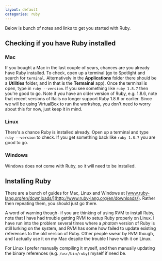```yaml
---
layout: default
categories: ruby
---
```


Below is bunch of notes and links to get you started with Ruby.

## Checking if you have Ruby installed

### Mac

If you bought a Mac in the last couple of years, chances are you already have Ruby installed. To check, open up a terminal (go to Spotlight and search for `terminal`. Alternatively in the **Applications** folder there should be a **Utilities** folder, and in that is the **Termainal** app). Once the terminal is open, type in `ruby --version`. If you see something like `ruby 1.8.7` then you're good to go.  Note if you have an older version of Ruby, e.g. 1.8.6, note that recent versions of Rails no longer support Ruby 1.8.6 or earlier. Since we will be using VirtualBox to run the workshop, you don't need to worry about this for now, just keep it in mind. 

### Linux

There's a chance Ruby is installed already. Open up a terminal and type `ruby --version` to check. If you get something back like `ruby 1.8.7` you are good to go.

### Windows

Windows does not come with Ruby, so it will need to be installed.


## Installing Ruby

There are a bunch of guides for Mac, Linux and Windows at [www.ruby-lang.org/en/downloads/](http://www.ruby-lang.org/en/downloads/). Rather then repeating them, you should just go there.

A word of warning though- if you are thinking of using RVM to install Ruby, note that I have had trouble getting RVM to setup Ruby properly on Linux. I have run into the problem several times where a *phatom* version of Ruby is still lurking on the system, and RVM has some how failed to update existing references to the old version of Ruby.  Other people swear by RVM though, and I actually use it on my Mac despite the trouble I have with it on Linux.

For Linux I prefer manually compiling it myself, and then manually updating the binary references (e.g. `/usr/bin/ruby`) myself if need be.




